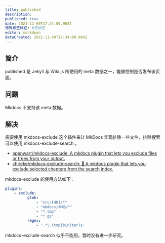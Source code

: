 ```yaml
---
title: published
description: 
published: true
date: 2021-11-09T17:34:09.984Z
特殊标签标记: #无标签
editor: markdown
dateCreated: 2021-11-09T17:34:09.984Z
---
```


## 简介

published 是 Jekyll 与 Wiki.js 所使用的 meta 数据之一，能够控制是否发布该页面。

## 问题

Mkdocs 不支持该 meta 数据。

## 解决

需要使用 mkdocs-exclude 这个插件来让 MkDocs 实现排除一些文件，排除搜索可以使用 mkdocs-exclude-search 。

+ [apenwarr/mkdocs-exclude: A mkdocs plugin that lets you exclude files or trees from your output.](https://github.com/apenwarr/mkdocs-exclude)
+ [chrieke/mkdocs-exclude-search: 🔎 A mkdocs plugin that lets you exclude selected chapters from the search index.](https://github.com/chrieke/mkdocs-exclude-search)

mkdocs-exclude 的使用方法如下：

```YAML
plugins:
    - exclude:
          glob:
              - "src/[HD]/*"
              - "mkdocs/本地/*"
              - "*.tmp"
              - "*.gz"
          regex:
              - '.*\.(tmp|bin|tar)$'
```

mkdocs-exclude-search 似乎不能用，暂时没有进一步研究。
